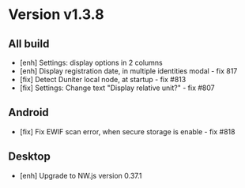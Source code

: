 # Version v1.3.8

## All build

- [enh] Settings: display options in 2 columns
- [enh] Display registration date, in multiple identities modal  - fix 817
- [fix] Detect Duniter local node, at startup  - fix #813
- [fix] Settings: Change text "Display relative unit?" - fix #807

## Android

- [fix] Fix EWIF scan error, when secure storage is enable - fix #818

## Desktop

- [enh] Upgrade to NW.js version 0.37.1 
